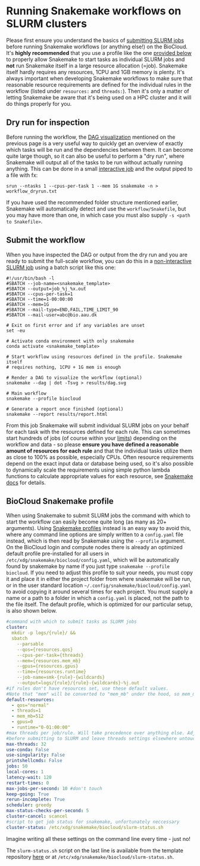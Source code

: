 # Running Snakemake workflows on SLURM clusters
Please first ensure you understand the basics of [submitting SLURM jobs](../../slurm/jobsubmission.md) before running Snakemake workflows (or anything else!) on the BioCloud. It's **highly recommended** that you use a profile like the one [provided below](#biocloud-snakemake-profile) to properly allow Snakemake to start tasks as individual SLURM jobs and **not** run Snakemake itself in a large resource allocation (=job). Snakemake itself hardly requires any resources, 1CPU and 1GB memory is plenty. It's always important when developing Snakemake workflows to make sure that reasonable resource requirements are defined for the individual rules in the workflow (listed under `resources:` and `threads:`). Then it's only a matter of letting Snakemake be aware that it's being used on a HPC cluster and it will do things properly for you.

## Dry run for inspection
Before running the workflow, the [DAG visualization](tutorial.md#the-directed-acyclic-graph-dag) mentioned on the previous page is a very useful way to quickly get an overview of exactly which tasks will be run and the dependencies between them. It can become quite large though, so it can also be useful to perform a "dry run", where Snakemake will output all of the tasks to be run without actually running anything. This can be done in a small [interactive job](../../slurm/jobsubmission.md#interactive-jobs) and the output piped to a file with fx:

```
srun --ntasks 1 --cpus-per-task 1 --mem 1G snakemake -n > workflow_dryrun.txt
```

If you have used the recommended folder structure mentioned earlier, Snakemake will automatically detect and use the `workflow/Snakefile`, but you may have more than one, in which case you must also supply `-s <path to Snakefile>`. 

## Submit the workflow
When you have inspected the DAG or output from the dry run and you are ready to submit the full-scale workflow, you can do this in a [non-interactive SLURM job](../../slurm/jobsubmission.md#non-interactive-jobs) using a batch script like this one:

```shell
#!/usr/bin/bash -l
#SBATCH --job-name=<snakemake_template>
#SBATCH --output=job_%j_%x.out
#SBATCH --cpus-per-task=1
#SBATCH --time=1-00:00:00
#SBATCH --mem=1G
#SBATCH --mail-type=END,FAIL,TIME_LIMIT_90
#SBATCH --mail-user=abc@bio.aau.dk

# Exit on first error and if any variables are unset
set -eu

# Activate conda environment with only snakemake
conda activate <snakemake_template>

# Start workflow using resources defined in the profile. Snakemake itself 
# requires nothing, 1CPU + 1G mem is enough

# Render a DAG to visualize the workflow (optional)
snakemake --dag | dot -Tsvg > results/dag.svg

# Main workflow
snakemake --profile biocloud

# Generate a report once finished (optional)
snakemake --report results/report.html
```

From this job Snakemake will submit individual SLURM jobs on your behalf for each task with the resources defined for each rule. This can sometimes start hundreds of jobs (of course within your [limits](../../slurm/accounting.md#qos-info-and-limitations)) depending on the workflow and data - so please **ensure you have defined a reasonable amount of resources for each rule** and that the individual tasks utilize them as close to 100% as possible, especially CPUs. Often resource requirements depend on the exact input data or database being used, so it's also possible to dynamically scale the requirements using simple python lambda functions to calculate appropriate values for each resource, see [Snakemake docs](https://snakemake.readthedocs.io/en/latest/snakefiles/rules.html#dynamic-resources) for details.

## BioCloud Snakemake profile
When using Snakemake to submit SLURM jobs the command with which to start the workflow can easily become quite long (as many as 20+ arguments). Using [Snakemake profiles](https://snakemake.readthedocs.io/en/latest/executing/cli.html#profiles) instead is an easy way to avoid this, where any command line options are simply written to a `config.yaml` file instead, which is then read by Snakemake using the `--profile` argument. On the BioCloud login and compute nodes there is already an optimized default profile pre-installed for all users in `/etc/xdg/snakemake/biocloud/config.yaml`, which will be automatically found by snakemake by name if you just type `snakemake --profile biocloud`. If you need to adjust this profile to suit your needs, you must copy it and place it in either the project folder from where snakemake will be run, or in the user standard location `~/.config/snakemake/biocloud/config.yaml` to avoid copying it around several times for each project. You must supply a name or a path to a folder in which a `config.yaml` is placed, not the path to the file itself. The default profile, which is optimized for our particular setup, is also shown below.

```yaml
#command with which to submit tasks as SLURM jobs
cluster:
  mkdir -p logs/{rule}/ &&
  sbatch
    --parsable
    --qos={resources.qos}
    --cpus-per-task={threads}
    --mem={resources.mem_mb}
    --gpus={resources.gpus}
    --time={resources.runtime}
    --job-name=smk-{rule}-{wildcards}
    --output=logs/{rule}/{rule}-{wildcards}-%j.out
#if rules don't have resources set, use these default values.
#Note that "mem" will be converted to "mem_mb" under the hood, so mem_mb is prefered
default-resources:
  - qos="normal"
  - threads=1
  - mem_mb=512
  - gpus=0
  - runtime="0-01:00:00"
#max threads per job/rule. Will take precedence over anything else. Adjust this
#before submitting to SLURM and leave threads settings elsewhere untouched
max-threads: 32
use-conda: False
use-singularity: False
printshellcmds: False
jobs: 50
local-cores: 1
latency-wait: 120
restart-times: 0
max-jobs-per-second: 10 #don't touch
keep-going: True
rerun-incomplete: True
scheduler: greedy
max-status-checks-per-second: 5
cluster-cancel: scancel
#script to get job status for snakemake, unfortunately neccessary
cluster-status: /etc/xdg/snakemake/biocloud/slurm-status.sh
```

Imagine writing all these settings on the command line every time - just no!

The `slurm-status.sh` script on the last line is available from the template repository [here](https://github.com/cmc-aau/snakemake_project_template/blob/main/extras/slurm-status.sh) or at `/etc/xdg/snakemake/biocloud/slurm-status.sh`.